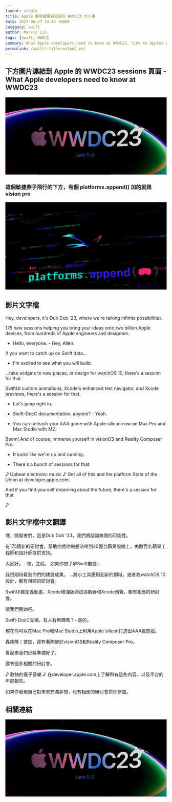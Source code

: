 ```yaml
---
layout: single
title: Apple 開發者需要知道的 WWDC23 大小事
date: 2023-06-27 14:46 +0800
category: swift
author: Marvin Lin
tags: [Swift, WWDC]
summary: What Apple developers need to know at WWDC23, link to Apples WWDC23 sessions page
permalink: /swift/:title:output_ext
---
```


## 下方圖片連結到 Apple 的 WWDC23 sessions 頁面 - What Apple developers need to know at WWDC23

[![What Apple developers need to know at WWDC23](/assets/swift/wwdc23/developer_needs_to_know_wwdc23.png)](https://developer.apple.com/videos/play/wwdc2023/111488/)

### 這個敏捷燕子飛行的下方，有個 platforms.append() 加的就是 vision pro

[![Platform append vision pro](/assets/swift/wwdc23/platform_append.png)]((https://developer.apple.com/videos/play/wwdc2023/111488/))

## 影片文字檔

Hey, developers, it's Dub Dub '23, where we're talking infinite possibilities.

175 new sessions helping you bring your ideas onto two billion Apple devices, from hundreds of Apple engineers and designers.

- Hello, everyone. - Hey, Allen.

If you want to catch up on Swift data...

- I'm excited to see what you will build.

...take widgets to new places, or design for watchOS 10, there's a session for that.

SwiftUI custom animations, Xcode's enhanced test navigator, and Xcode previews, there's a session for that.

- Let's jump right in.

- Swift-DocC documentation, anyone? - Yeah.

- You can unleash your AAA game with Apple silicon now on Mac Pro and Mac Studio with M2.

Boom! And of course, immerse yourself in visionOS and Reality Composer Pro.

- It looks like we're up and running.

- There's a bunch of sessions for that.

♪ Upbeat electronic music ♪ Get all of this and the platform State of the Union at developer.apple.com.

And if you find yourself dreaming about the future, there's a session for that.

♪

## 影片文字檔中文翻譯

嘿，開發者們，這是Dub Dub '23，我們將談論無限的可能性。

有175個新的研討會，幫助你將你的想法帶到20億台蘋果設備上，由數百名蘋果工程師和設計師提供支持。

大家好。- 嘿，艾倫。
如果你想了解Swift數據...

我很期待看到你們的建設成果。
...將小工具應用到新的領域，或者為watchOS 10設計，都有相關的研討會。

SwiftUI自定義動畫、Xcode增強版測試導航器和Xcode預覽，都有相應的研討會。

讓我們開始吧。

Swift-DocC文檔，有人有興趣嗎？- 是的。

現在你可以在Mac Pro和Mac Studio上利用Apple silicon打造出AAA級遊戲。

轟隆隆！當然，還有著陶醉於visionOS和Reality Composer Pro。

看起來我們已經準備好了。

還有很多相關的研討會。

♪ 歡快的電子音樂 ♪ 在developer.apple.com上了解所有這些內容，以及平台的年度報告。

如果你發現自己對未來充滿夢想，也有相應的研討會供你參加。

## 相關連結

[![What Apple developers need to know at WWDC23](/assets/swift/wwdc23/developer_needs_to_know_wwdc23.png)](https://developer.apple.com/videos/play/wwdc2023/111488/)
